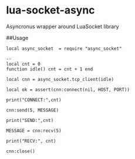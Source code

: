 lua-socket-async
================

Asyncronus wrapper around LuaSocket library

##Usage

```
local async_socket  = require "async_socket"

-- 
local cnt = 0
function idle() cnt = cnt + 1 end

local cnn = async_socket.tcp_client(idle)

local ok = assert(cnn:connect(nil, HOST, PORT))

print("CONNECT:",cnt)

cnn:send(5, MESSAGE)

print("SEND:",cnt)

MESSAGE = cnn:recv(5)

print("RECV:", cnt)

cnn:close()

```

